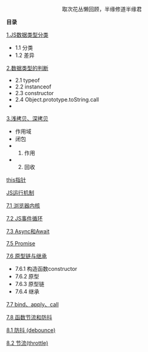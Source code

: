  <center>取次花丛懒回顾，半缘修道半缘君 </center>

**目录**

[1.JS数据类型分类](https://melody86.github.io/melody86-github.io/reviewJS)
- 1.1 分类
- 1.2 差异

[2.数据类型的判断](https://melody86.github.io/melody86-github.io/reviewJS)
- 2.1 typeof
- 2.2 instanceof
- 2.3 constructor
- 2.4 Object.prototype.toString.call
- 
[3.浅拷贝、深拷贝](https://melody86.github.io/melody86-github.io/reviewJS)
- 作用域
- 闭包
- 1. 作用
- 2. 回收

[this指针](https://melody86.github.io/melody86-github.io/reviewJS)

[JS运行机制](https://melody86.github.io/melody86-github.io/reviewJS)

[7.1 浏览器内核](https://melody86.github.io/melody86-github.io/reviewJS)

[7.2 JS事件循环](https://melody86.github.io/melody86-github.io/reviewJS)

[7.3 Async和Await](https://melody86.github.io/melody86-github.io/reviewJS2)

[7.5 Promise](https://melody86.github.io/melody86-github.io/reviewJS2)

[7.6 原型链与继承](https://melody86.github.io/melody86-github.io/reviewJS2)
- 7.6.1 构造函数constructor
- 7.6.2 原型
- 7.6.3 原型链
- 7.6.4 继承

[7.7 bind、apply、call](https://melody86.github.io/melody86-github.io/reviewJS2)

[7.8 函数节流和防抖](https://melody86.github.io/melody86-github.io/reviewJS2)

[8.1 防抖 (debounce)](https://melody86.github.io/melody86-github.io/reviewJS2)

[8.2 节流(throttle)](https://melody86.github.io/melody86-github.io/reviewJS2)
